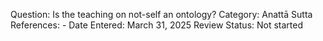 Question: Is the teaching on not-self an ontology?
Category: Anattā
Sutta References: -
Date Entered: March 31, 2025
Review Status: Not started